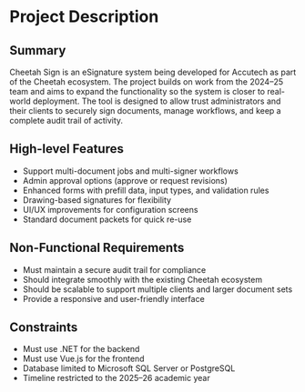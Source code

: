 # Project Description

## Summary
Cheetah Sign is an eSignature system being developed for Accutech as part of the Cheetah ecosystem. 
The project builds on work from the 2024–25 team and aims to expand the functionality so the system 
is closer to real-world deployment. The tool is designed to allow trust administrators and their 
clients to securely sign documents, manage workflows, and keep a complete audit trail of activity.


## High-level Features
- Support multi-document jobs and multi-signer workflows  
- Admin approval options (approve or request revisions)  
- Enhanced forms with prefill data, input types, and validation rules  
- Drawing-based signatures for flexibility  
- UI/UX improvements for configuration screens  
- Standard document packets for quick re-use  


## Non-Functional Requirements
- Must maintain a secure audit trail for compliance  
- Should integrate smoothly with the existing Cheetah ecosystem  
- Should be scalable to support multiple clients and larger document sets  
- Provide a responsive and user-friendly interface


## Constraints
- Must use .NET for the backend  
- Must use Vue.js for the frontend  
- Database limited to Microsoft SQL Server or PostgreSQL  
- Timeline restricted to the 2025–26 academic year  
